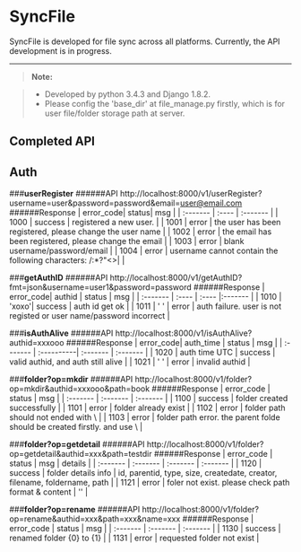 SyncFile
===================


SyncFile is developed for file sync across all platforms.
Currently, the API development is in progress.

----------

> **Note:**

> - Developed by python 3.4.3 and Django 1.8.2.
> - Please config the 'base_dir' at file_manage.py firstly, which is for user file/folder storage path at server.

Completed API
------------------
## <i class="icon-pencil"></i> Auth

###**userRegister**
######API
http://localhost:8000/v1/userRegister?username=user&password=password&email=user@email.com
######Response
| error_code| status| msg   |
| :------- | :---- | :------- |
| 1000    | success   |  registered a new user.   |
| 1001    | error   |  the user has been registered, please change the user name   |
| 1002    | error   |  the email has been registered, please change the email   |
| 1003    | error   |  blank username/password/email   |
| 1004    | error   |  username cannot contain the following characters: \/:*?"<>|   |

###**getAuthID**
######API
http://localhost:8000/v1/getAuthID?fmt=json&username=user1&password=password
######Response
| error_code| authid | status | msg   |
| :------- | :---- | :---- |:------- |
| 1010     | 'xoxo'| success |  auth id get ok   |
| 1011     | ' '   | error |  auth failure. user is not registed or user name/password incorrect   |

###**isAuthAlive**
######API
http://localhost:8000/v1/isAuthAlive?authid=xxxooo
######Response
| error_code| auth_time | status   | msg  |
| :------- | :----------| :------- | :------- |
| 1020     |  auth time UTC  | success  |  valid authid, and auth still alive   |
| 1021     |  ' '            |  error |   invalid authid   |

###**folder?op=mkdir**
######API
http://localhost:8000/v1/folder?op=mkdir&authid=xxxooo&path=book
######Response
| error_code | status   | msg  |
| :------- | :------- | :------- |
| 1100     |   success  |  folder created successfully   |
| 1101     |   error |   folder already exist   |
| 1102     |   error |  folder path should not ended with \    |
| 1103     |   error |  folder path error. the parent folde should be created firstly. and use \    |

###**folder?op=getdetail**
######API
http://localhost:8000/v1/folder?op=getdetail&authid=xxx&path=testdir
######Response
| error_code | status   | msg  |  details |
| :------- | :------- | :------- | :------- |
| 1120     |   success  |  folder details info  | id, parentid, type, size, createdate, creator, filename, foldername, path |
| 1121     |   error |   foler not exist. please check path format & content   | '' |


###**folder?op=rename**
######API
http://localhost:8000/v1/folder?op=rename&authid=xxx&path=xxx&name=xxx
######Response
| error_code | status   | msg  |
| :------- | :------- | :------- |
| 1130     |   success  |  renamed folder {0} to {1}   |
| 1131     |   error    |  requested folder not exist   |
